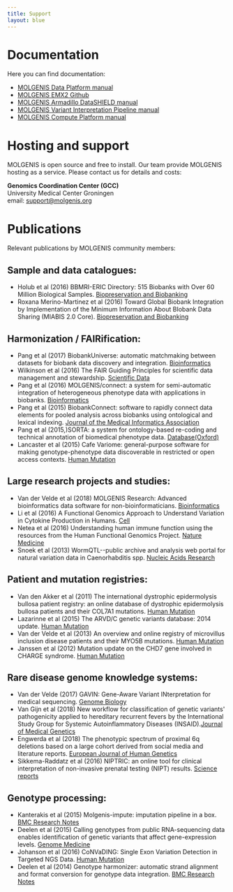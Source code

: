 ```yaml
---
title: Support
layout: blue
---
```

# Documentation
Here you can find documentation:

 * [MOLGENIS Data Platform manual](https://molgenis.github.io/molgenis-emx2/#/molgenis/use)
 * [MOLGENIS EMX2 Github](https://github.com/molgenis/molgenis-emx2)
 * [MOLGENIS Armadillo DataSHIELD manual](https://molgenis.github.io/molgenis-service-armadillo/)
 * [MOLGENIS Variant Interpretation Pipeline manual](https://molgenis.github.io/vip/)
 * [MOLGENIS Compute Platform manual](https://molgenis.gitbook.io/molgenis-pipelines/)

# Hosting and support
MOLGENIS is open source and free to install. Our team provide MOLGENIS hosting as a service. Please contact us for details and costs:

**Genomics Coordination Center (GCC)**  
University Medical Center Groningen  
email: <support@molgenis.org>

# Publications
Relevant publications by MOLGENIS community members:

## Sample and data catalogues:
* Holub et al (2016) BBMRI-ERIC Directory: 515 Biobanks with Over 60 Million Biological Samples. [Biopreservation and Biobanking](https://www.ncbi.nlm.nih.gov/pubmed/27936342)
* Roxana Merino-Martinez et al (2016) Toward Global Biobank Integration by Implementation of the Minimum Information About BIobank Data Sharing (MIABIS 2.0 Core). [Biopreservation and Biobanking](https://www.ncbi.nlm.nih.gov/pubmed/26977825)

## Harmonization / FAIRification:
* Pang et al (2017) BiobankUniverse: automatic matchmaking between datasets for biobank data discovery and integration. [Bioinformatics](https://www.ncbi.nlm.nih.gov/pubmed/29036577)
* Wilkinson et al (2016) The FAIR Guiding Principles for scientific data management and stewardship. [Scientific Data](https://www.ncbi.nlm.nih.gov/pubmed/26978244)
* Pang et al (2016) MOLGENIS/connect: a system for semi-automatic integration of heterogeneous phenotype data with applications in biobanks. [Bioinformatics](https://www.ncbi.nlm.nih.gov/pubmed/27153686)
* Pang et al (2015) BiobankConnect: software to rapidly connect data elements for pooled analysis across biobanks using ontological and lexical indexing. [Journal of the Medical Informatics Association](https://www.ncbi.nlm.nih.gov/pubmed/25361575)
* Pang et al (2015,)SORTA: a system for ontology-based re-coding and technical annotation of biomedical phenotype data. [Database(Oxford)](https://www.ncbi.nlm.nih.gov/pubmed/26385205)
* Lancaster et al (2015) Cafe Variome: general-purpose software for making genotype-phenotype data discoverable in restricted or open access contexts. [Human Mutation](https://www.ncbi.nlm.nih.gov/pubmed/26224250)

## Large research projects and studies:
* Van der Velde et al (2018) MOLGENIS Research: Advanced bioinformatics data software for non-bioinformaticians. [Bioinformatics](https://academic.oup.com/bioinformatics/advance-article/doi/10.1093/bioinformatics/bty742/5085379)
* Li et al (2016) A Functional Genomics Approach to Understand Variation in Cytokine Production in Humans. [Cell](https://www.ncbi.nlm.nih.gov/pubmed/27814507)
* Netea et al (2016) Understanding human immune function using the resources from the Human Functional Genomics Project. [Nature Medicine](https://www.ncbi.nlm.nih.gov/pubmed/27490433)
* Snoek et al (2013) WormQTL--public archive and analysis web portal for natural variation data in Caenorhabditis spp. [Nucleic Acids Research](https://www.ncbi.nlm.nih.gov/pubmed/23180786)

## Patient and mutation registries:
* Van den Akker et al (2011) The international dystrophic epidermolysis bullosa patient registry: an online database of dystrophic epidermolysis bullosa patients and their COL7A1 mutations. [Human Mutation](https://www.ncbi.nlm.nih.gov/pubmed/21681854)
* Lazarinne et al (2015) The ARVD/C genetic variants database: 2014 update. [Human Mutation](https://www.ncbi.nlm.nih.gov/pubmed/25676813)
* Van der Velde et al (2013) An overview and online registry of microvillus inclusion disease patients and their MYO5B mutations. [Human Mutation](https://www.ncbi.nlm.nih.gov/pubmed/24014347)
* Janssen et al (2012) Mutation update on the CHD7 gene involved in CHARGE syndrome. [Human Mutation](https://www.ncbi.nlm.nih.gov/pubmed/22461308)

## Rare disease genome knowledge systems:
* Van der Velde (2017) GAVIN: Gene-Aware Variant INterpretation for medical sequencing. [Genome Biology](https://www.ncbi.nlm.nih.gov/pubmed/28093075)
* Van Gijn et al (2018) New workflow for classification of genetic variants' pathogenicity applied to hereditary recurrent fevers by the International Study Group for Systemic Autoinflammatory Diseases (INSAID).[Journal of Medical Genetics](https://www.ncbi.nlm.nih.gov/pubmed/29599418)
* Engwerda et al (2018) The phenotypic spectrum of proximal 6q deletions based on a large cohort derived from social media and literature reports. [European Journal of Human Genetics](https://www.ncbi.nlm.nih.gov/pubmed/29904178)
* Sikkema-Raddatz et al (2016) NIPTRIC: an online tool for clinical interpretation of non-invasive prenatal testing (NIPT) results. [Science reports](https://www.ncbi.nlm.nih.gov/pubmed/27917919)

## Genotype processing:
* Kanterakis et al (2015) Molgenis-impute: imputation pipeline in a box. [BMC Research Notes](https://www.ncbi.nlm.nih.gov/pubmed/26286716)
* Deelen et al (2015) Calling genotypes from public RNA-sequencing data enables identification of genetic variants that affect gene-expression levels. [Genome Medicine](https://www.ncbi.nlm.nih.gov/pubmed/25954321)
* Johanson et al (2016) CoNVaDING: Single Exon Variation Detection in Targeted NGS Data. [Human Mutation](https://www.ncbi.nlm.nih.gov/pubmed/26864275)
* Deelen et al (2014) Genotype harmonizer: automatic strand alignment and format conversion for genotype data integration. [BMC Research Notes](https://www.ncbi.nlm.nih.gov/pubmed/25495213)
